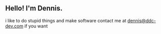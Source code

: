 ## Hello! I'm Dennis.
i like to do stupid things and make software
contact me at dennis@ddc-dev.com if you want

